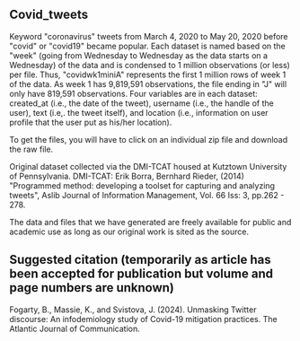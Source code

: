 ## Covid_tweets
Keyword "coronavirus" tweets from March 4, 2020 to May 20, 2020 before "covid" or "covid19" became popular. Each dataset is named based on the "week" (going from Wednesday to Wednesday as the data starts on a Wednesday) of the data and is condensed to 1 million observations (or less) per file. Thus, "covidwk1miniA" represents the first 1 million rows of week 1 of the data. As week 1 has 9,819,591 observations, the file ending in "J" will only have 819,591 observations. Four variables are in each dataset: created_at (i.e., the date of the tweet), username (i.e., the handle of the user), text (i.e,. the tweet itself), and location (i.e., information on user profile that the user put as his/her location).

To get the files, you will have to click on an individual zip file and download the raw file. 

Original dataset collected via the DMI-TCAT housed at Kutztown University of Pennsylvania. 
DMI-TCAT: Erik Borra, Bernhard Rieder, (2014) "Programmed method: developing a toolset for capturing and analyzing tweets", Aslib Journal of Information Management, Vol. 66 Iss: 3, pp.262 - 278.

The data and files that we have generated are freely available for public and academic use as long as our original work is sited as the source. 
## Suggested citation (temporarily as article has been accepted for publication but volume and page numbers are unknown)
Fogarty, B., Massie, K., and Svistova, J. (2024). Unmasking Twitter discourse: An infodemiology study of Covid-19 mitigation practices. The Atlantic Journal of Communication. 
